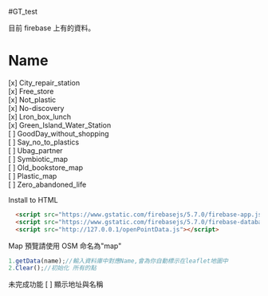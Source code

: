 #GT_test

目前 firebase 上有的資料。<br>

<h1>Name</h1>
[x] City_repair_station<br>
[x] Free_store<br>
[x] Not_plastic<br>
[x] No-discovery<br>
[x] Lron_box_lunch<br>
[x] Green_Island_Water_Station<br>
[ ] GoodDay_without_shopping<br>
[ ] Say_no_to_plastics<br>
[ ] Ubag_partner<br>
[ ] Symbiotic_map<br>
[ ] Old_bookstore_map<br>
[ ] Plastic_map<br>
[ ] Zero_abandoned_life<br>

Install to HTML
```html
  <script src="https://www.gstatic.com/firebasejs/5.7.0/firebase-app.js"></script>
  <script src="https://www.gstatic.com/firebasejs/5.7.0/firebase-database.js"></script>
  <script src="http://127.0.0.1/openPointData.js"></script>
```
Map 預覽請使用 OSM
命名為"map"


```javascript
1.getData(name);//輸入資料庫中對應Name,會為你自動標示在leaflet地圖中
2.Clear();//初始化 所有的點
```

未完成功能
[ ] 顯示地址與名稱<br>
